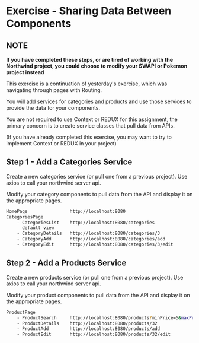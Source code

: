 # Exercise - Sharing Data Between Components

## NOTE
**If you have completed these steps, or are tired of working with the Northwind 
project, you could choose to modify your SWAPI or Pokemon project instead**


This exercise is a continuation of yesterday's exercise, which was
navigating through pages with Routing.

You will add services for categories and products and use those services
to provide the data for your components.

You are not required to use Context or REDUX for this assignment, the 
primary concern is to create service classes that pull data from APIs.

(If you have already completed this exercise, you may want to try to 
implement Context or REDUX in your project)

## Step 1 - Add a Categories Service

Create a new categories service (or pull one from a previous project).
Use axios to call your northwind server api.

Modify your category components to pull data from the API and display
it on the appropriate pages.

```bash
HomePage                http://localhost:8080
CategoriesPage          
    - CategoriesList    http://localhost:8080/categories 
      default view
    - CategoryDetails   http://localhost:8080/categories/3
    - CategoryAdd       http://localhost:8080/categories/add
    - CategoryEdit      http://localhost:8080/categories/3/edit
```

## Step 2 - Add a Products Service

Create a new products service (or pull one from a previous project).
Use axios to call your northwind server api.

Modify your product components to pull data from the API and display it
on the appropriate pages.

```bash
ProductPage
    - ProductSearch     http://localhost:8080/products?minPrice=5&maxPrice=20&name=chai&catId=1
    - ProductDetails    http://localhost:8080/products/32
    - ProductAdd        http://localhost:8080/products/add
    - ProductEdit       http://localhost:8080/products/32/edit
```

